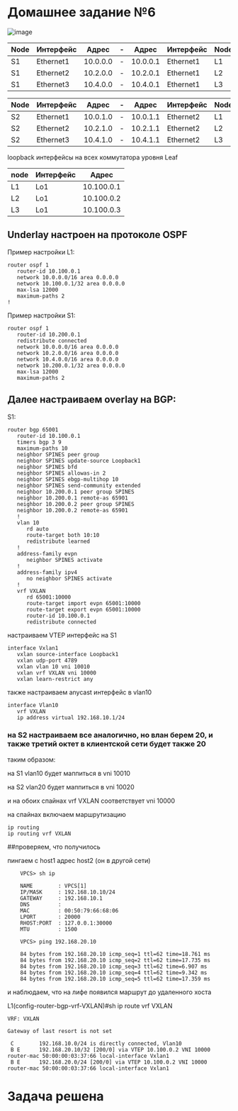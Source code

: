 # Домашнее задание №6

![image](https://github.com/pavbox-pavbox/course_otus/assets/97456111/60bc5b6a-83af-479c-be4d-f0c5d2280a6b)

|Node|Интерфейс|Адрес|-|Адрес|Интерфейс|Node|
|-|-|-|-|-|-|-|
|S1|Ethernet1|10.0.0.0|-|10.0.0.1|Ethernet1|L1|
|S1|Ethernet2|10.2.0.0|-|10.2.0.1|Ethernet1|L2|
|S1|Ethernet3|10.4.0.0|-|10.4.0.1|Ethernet1|L3|

|Node|Интерфейс|Адрес|-|Адрес|Интерфейс|Node|
|-|-|-|-|-|-|-|
|S2|Ethernet1|10.0.1.0|-|10.0.1.1|Ethernet2|L1|
|S2|Ethernet2|10.2.1.0|-|10.2.1.1|Ethernet2|L2|
|S2|Ethernet3|10.4.1.0|-|10.4.1.1|Ethernet2|L3|

loopback интерфейсы на всех коммутатора уровня Leaf

|node|Интерфейс|Адрес|
|-|-|-|
|L1|Lo1|10.100.0.1|
|L2|Lo1|10.100.0.2|
|L3|Lo1|10.100.0.3|

## Underlay настроен на протоколе OSPF

Пример настройки L1:

    router ospf 1
       router-id 10.100.0.1
       network 10.0.0.0/16 area 0.0.0.0
       network 10.100.0.1/32 area 0.0.0.0
       max-lsa 12000
       maximum-paths 2
    !

Пример настройки S1:

    router ospf 1
       router-id 10.200.0.1
       redistribute connected
       network 10.0.0.0/16 area 0.0.0.0
       network 10.2.0.0/16 area 0.0.0.0
       network 10.4.0.0/16 area 0.0.0.0
       network 10.200.0.1/32 area 0.0.0.0
       max-lsa 12000
       maximum-paths 2

## Далее настраиваем overlay на BGP:

S1:

    router bgp 65001
       router-id 10.100.0.1
       timers bgp 3 9
       maximum-paths 10
       neighbor SPINES peer group
       neighbor SPINES update-source Loopback1
       neighbor SPINES bfd
       neighbor SPINES allowas-in 2
       neighbor SPINES ebgp-multihop 10
       neighbor SPINES send-community extended
       neighbor 10.200.0.1 peer group SPINES
       neighbor 10.200.0.1 remote-as 65901
       neighbor 10.200.0.2 peer group SPINES
       neighbor 10.200.0.2 remote-as 65901
       !
       vlan 10
          rd auto
          route-target both 10:10
          redistribute learned
       !
       address-family evpn
          neighbor SPINES activate
       !
       address-family ipv4
          no neighbor SPINES activate
       !
       vrf VXLAN
          rd 65001:10000
          route-target import evpn 65001:10000
          route-target export evpn 65001:10000
          router-id 10.100.0.1
          redistribute connected

настраиваем VTEP интерфейс на S1
    
    interface Vxlan1
       vxlan source-interface Loopback1
       vxlan udp-port 4789
       vxlan vlan 10 vni 10010
       vxlan vrf VXLAN vni 10000
       vxlan learn-restrict any

также настраиваем anycast интерфейс в vlan10

    interface Vlan10
       vrf VXLAN
       ip address virtual 192.168.10.1/24

### на S2 настраиваем все аналогично, но влан берем 20, и также третий октет в клиентской сети будет также 20

таким образом:

  на S1 vlan10 будет маппиться в vni 10010
  
  на S2 vlan20 будет маппиться в vni 10020
  
  и на обоих спайнах vrf VXLAN соответствует vni 10000

на спайнах включаем маршрутизацию

    ip routing
    ip routing vrf VXLAN

##проверяем, что получилось

пингаем с host1 адрес host2 (он в другой сети)

        VPCS> sh ip
        
        NAME        : VPCS[1]
        IP/MASK     : 192.168.10.10/24
        GATEWAY     : 192.168.10.1
        DNS         : 
        MAC         : 00:50:79:66:68:06
        LPORT       : 20000
        RHOST:PORT  : 127.0.0.1:30000
        MTU         : 1500
        
        VPCS> ping 192.168.20.10
        
        84 bytes from 192.168.20.10 icmp_seq=1 ttl=62 time=18.761 ms
        84 bytes from 192.168.20.10 icmp_seq=2 ttl=62 time=17.735 ms
        84 bytes from 192.168.20.10 icmp_seq=3 ttl=62 time=6.907 ms
        84 bytes from 192.168.20.10 icmp_seq=4 ttl=62 time=9.342 ms
        84 bytes from 192.168.20.10 icmp_seq=5 ttl=62 time=17.359 ms

и наблюдаем, что на лифе появился маршрут до удаленного хоста

L1(config-router-bgp-vrf-VXLAN)#sh ip route vrf VXLAN

    VRF: VXLAN
    
    Gateway of last resort is not set
    
     C        192.168.10.0/24 is directly connected, Vlan10
     B E      192.168.20.10/32 [200/0] via VTEP 10.100.0.2 VNI 10000 router-mac 50:00:00:03:37:66 local-interface Vxlan1
     B E      192.168.20.0/24 [200/0] via VTEP 10.100.0.2 VNI 10000 router-mac 50:00:00:03:37:66 local-interface Vxlan1


# Задача решена

